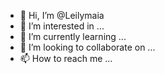 - 👋 Hi, I’m @Leilymaia
- 👀 I’m interested in ...
- 🌱 I’m currently learning ...
- 💞️ I’m looking to collaborate on ...
- 📫 How to reach me ...

<!---
Leilymaia/Leilymaia is a ✨ special ✨ repository because its `README.md` (this file) appears on your GitHub profile.
You can click the Preview link to take a look at your changes.
--->
